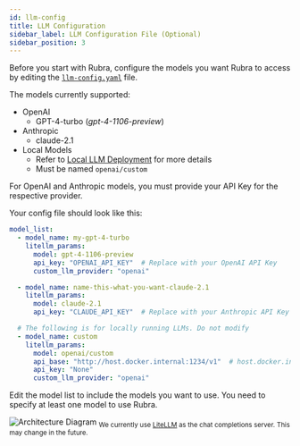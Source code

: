 ```yaml
---
id: llm-config
title: LLM Configuration
sidebar_label: LLM Configuration File (Optional)
sidebar_position: 3
---
```


Before you start with Rubra, configure the models you want Rubra to access by editing the [`llm-config.yaml`](https://github.com/rubra-ai/rubra/blob/main/llm-config.yaml) file.

The models currently supported:
* OpenAI
  * GPT-4-turbo (*gpt-4-1106-preview*)
* Anthropic
  * claude-2.1
* Local Models
  * Refer to [Local LLM Deployment](/installation/prerequisites#local-llm-deployment-optional) for more details
  * Must be named `openai/custom`

For OpenAI and Anthropic models, you must provide your API Key for the respective provider.

Your config file should look like this:

```yaml
model_list:
  - model_name: my-gpt-4-turbo
    litellm_params:
      model: gpt-4-1106-preview
      api_key: "OPENAI_API_KEY"  # Replace with your OpenAI API Key
      custom_llm_provider: "openai"

  - model_name: name-this-what-you-want-claude-2.1
    litellm_params:
      model: claude-2.1
      api_key: "CLAUDE_API_KEY"  # Replace with your Anthropic API Key

  # The following is for locally running LLMs. Do not modify
  - model_name: custom 
    litellm_params:
      model: openai/custom
      api_base: "http://host.docker.internal:1234/v1"  # host.docker.internal allows docker to use your local machine's IP address (localhost)
      api_key: "None"
      custom_llm_provider: "openai"
```

Edit the model list to include the models you want to use. You need to specify at least one model to use Rubra.

![Architecture Diagram](/img/llm-config.svg)
<sub>We currently use [LiteLLM](https://docs.litellm.ai/docs/proxy/configs#quick-start) as the chat completions server. This may change in the future.</sub>
